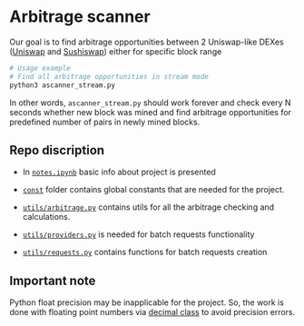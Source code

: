 # Arbitrage scanner
Our goal is to find arbitrage opportunities between 2 Uniswap-like DEXes 
([Uniswap](https://v2.info.uniswap.org/home) and [Sushiswap](https://www.sushi.com/)) either for specific block range 

```bash
# Usage example
# Find all arbitrage opportunities in stream mode
python3 ascanner_stream.py
```
In other words, `ascanner_stream.py` should work forever and check every N seconds whether new block was mined and find 
arbitrage opportunities for predefined number of pairs in newly mined blocks.

## Repo discription

* In [`notes.ipynb`](/notes.ipynb) basic info about project is presented

* [`const`](/const/) folder contains global constants that are needed for the project.
* [`utils/arbitrage.py`](/utils/arbitrage.py) contains utils for all the arbitrage checking and calculations.
* [`utils/providers.py`](/utils/providers.py) is needed for batch requests functionality
* [`utils/requests.py`](/utils/requests.py) contains functions for batch requests creation

## Important note

Python float precision may be inapplicable for the project. So, the work is done with floating point numbers via [decimal class](https://docs.python.org/3/library/decimal.html) to avoid precision errors.